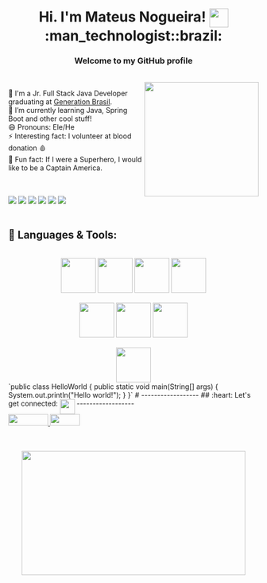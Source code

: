 <h1 align="center">
Hi. I'm Mateus Nogueira! <img align="top" src="https://user-images.githubusercontent.com/42378118/110234147-e3259600-7f4e-11eb-95be-0c4047144dea.gif" height="38" width="38">:man_technologist::brazil:
</h1><h3 align="center">
Welcome to my GitHub profile
</h3>
<br>
<img align="right" src="https://media.giphy.com/media/PaB0GTtttzn2ch0vdT/giphy.gif" width="230" height="230"/>

🔭 I'm a Jr. Full Stack Java Developer graduating at <a href="https://brazil.generation.org/" target="_blank">Generation Brasil</a>.
</br>
🌱 I’m currently learning Java, Spring Boot and other cool stuff!
</br>
😄 Pronouns: Ele/He
</br>
⚡ Interesting fact: I volunteer at blood donation :drop_of_blood:
</br>
:superhero: Fun fact: If I were a Superhero, I would like to be a Captain America.
<br><br><br>

![](https://img.shields.io/badge/OS-Linux-informational?style=flat&logo=Linux&logoColor=white&color=7d00ff)
![](https://img.shields.io/badge/Tools-Docker-informational?style=flat&logo=Docker&logoColor=white&color=7d00ff)
![](https://img.shields.io/badge/Editor-IntelliJ_IDEA-informational?style=flat&logo=IntelliJIDEA&logoColor=white&color=7d00ff)
![](https://img.shields.io/badge/Tools-Spring_Boot-informational?style=flat&logo=SpringBoot&logoColor=white&color=7d00ff)
![](https://img.shields.io/badge/Shell-Bash-informational?style=flat&logo=GNUBash&logoColor=white&color=7d00ff)
![](https://img.shields.io/badge/Editor-Vim-informational?style=flat&logo=Vim&logoColor=white&color=7d00ff)
<br><br>

## :rocket: Languages & Tools:
<br>
<div align="center">
<img src="https://cdn.jsdelivr.net/gh/devicons/devicon/icons/c/c-original.svg" width="70" height="70"/> <img src="https://cdn.jsdelivr.net/gh/devicons/devicon/icons/java/java-original-wordmark.svg" width="70" height="70"/> <img src="https://cdn.jsdelivr.net/gh/devicons/devicon/icons/jupyter/jupyter-original-wordmark.svg" width="70" height="70"/> <img src="https://cdn.jsdelivr.net/gh/devicons/devicon/icons/python/python-original-wordmark.svg" width="70" height="70"/>
</br><br>
<img src="https://cdn.jsdelivr.net/gh/devicons/devicon/icons/mysql/mysql-original-wordmark.svg" width="70" height="70"/> <img src="https://cdn.jsdelivr.net/gh/devicons/devicon/icons/html5/html5-original-wordmark.svg" height="70" height="70"/> <img src="https://cdn.jsdelivr.net/gh/devicons/devicon/icons/spring/spring-original-wordmark.svg" width="70" height="70">
</br><br>
<img src="https://cdn.jsdelivr.net/gh/devicons/devicon/icons/css3/css3-original-wordmark.svg" width="70" height="70"/>
</div>
`public class HelloWorld {
  public static void main(String[] args) {
    System.out.println("Hello world!");
  }
}`
#
------------------
## :heart: Let's get connected: <img align="top" src="https://media.giphy.com/media/CVgswLRgV3nqw/giphy.gif" height= "30" width="30"/>
------------------
<br>
<a href="https://www.linkedin.com/in/mateus-nogueira-82b43b79" target="_blank"/> <img src="https://img.shields.io/badge/LinkedIn-0077B5?style=for-the-badge&logo=linkedin&logoColor=white" width="80" height="23"/>
</a> 
<a href="mailto:mateusnog95@gmail.com?subject=Hello%20again"> <img src="https://img.shields.io/badge/Gmail-D14836?style=for-the-badge&logo=gmail&logoColor=white" width="60" height="23"/>
</a>
<br><br><br>

<p align="center"> <img src="https://quotes.mirrorreview.com/wp-content/uploads/2021/03/6.jpg" height="250" width="450"/>
</p>
<!--
**nogran/nogran** is a ✨ _special_ ✨ repository because its `README.md` (this file) appears on your GitHub profile.

Here are some ideas to get you started:

- 🔭 I’m currently working on ...
- 🌱 I’m currently learning ...
- 👯 I’m looking to collaborate on ...
- 🤔 I’m looking for help with ...
- 💬 Ask me about ...
- 📫 How to reach me: ...
- 😄 Pronouns: ...
- ⚡ Fun fact: ...
-->
